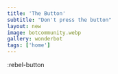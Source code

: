 ```yaml
---
title: 'The Button'
subtitle: "Don't press the button"
layout: new
image: botcommunity.webp
gallery: wonderbot
tags: ['home']
---
```

:rebel-button
